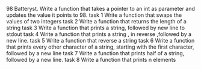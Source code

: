98 Batteryst. Write a function that takes a pointer to an int as parameter and updates the value it points to 98.
task 1 Write a function that swaps the values of two integers
task 2 Write a function that returns the length of a string
task 3 Write a function that prints a string, followed by new line to stdout
task 4 Write a function that prints a string , in reverse ,followed by a new line.
task 5 Write a function that reverse a string
task 6 Write a function that prints every other character of a string, starting with the first character, followed by a new line
task 7 Write a function that prints half of a string, followed by a new line.
task 8 Write a function that prints n elements
